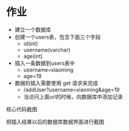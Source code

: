 # 作业



- 建立一个数据库
- 创建一个users表，包含下面三个字段
  - id(int)
  - username(varchar)
  - age(int)
- 插入一条数据到users表中
  - username=xiaoming
  - age=19
- 数据的插入需要使用 get 请求来完成
  - /addUser?username=xiaoming&age=19
  - 当访问上面url的时候，向数据库中添加记录



核心代码截图

把插入结果以后的数据库数据界面进行截图